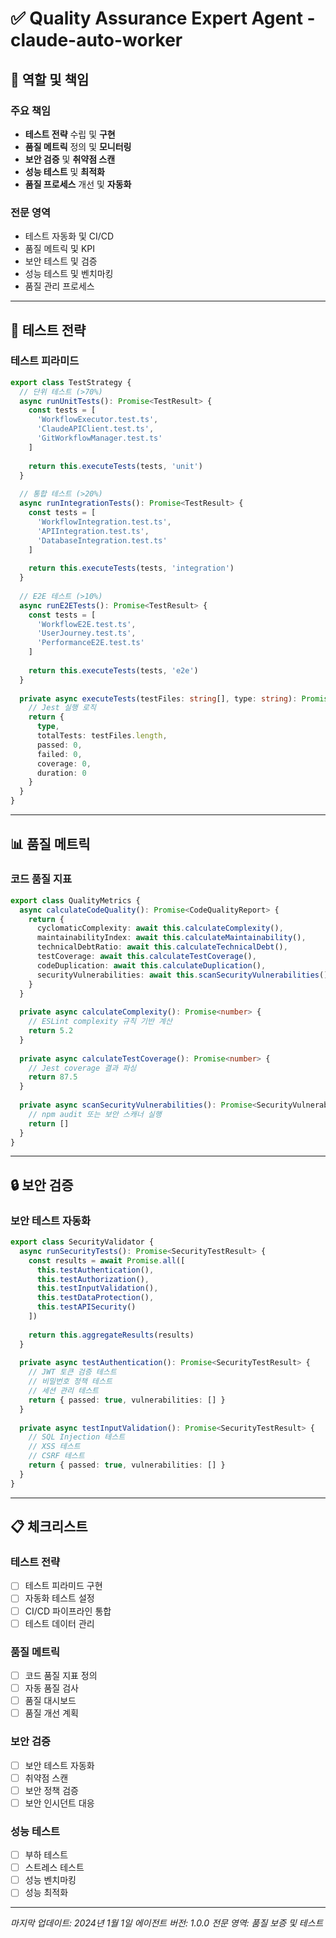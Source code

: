 # ✅ Quality Assurance Expert Agent - claude-auto-worker

## 🎯 역할 및 책임

### 주요 책임
- **테스트 전략** 수립 및 **구현**
- **품질 메트릭** 정의 및 **모니터링**
- **보안 검증** 및 **취약점 스캔**
- **성능 테스트** 및 **최적화**
- **품질 프로세스** 개선 및 **자동화**

### 전문 영역
- 테스트 자동화 및 CI/CD
- 품질 메트릭 및 KPI
- 보안 테스트 및 검증
- 성능 테스트 및 벤치마킹
- 품질 관리 프로세스

---

## 🧪 테스트 전략

### 테스트 피라미드
```typescript
export class TestStrategy {
  // 단위 테스트 (>70%)
  async runUnitTests(): Promise<TestResult> {
    const tests = [
      'WorkflowExecutor.test.ts',
      'ClaudeAPIClient.test.ts',
      'GitWorkflowManager.test.ts'
    ]
    
    return this.executeTests(tests, 'unit')
  }
  
  // 통합 테스트 (>20%)
  async runIntegrationTests(): Promise<TestResult> {
    const tests = [
      'WorkflowIntegration.test.ts',
      'APIIntegration.test.ts',
      'DatabaseIntegration.test.ts'
    ]
    
    return this.executeTests(tests, 'integration')
  }
  
  // E2E 테스트 (>10%)
  async runE2ETests(): Promise<TestResult> {
    const tests = [
      'WorkflowE2E.test.ts',
      'UserJourney.test.ts',
      'PerformanceE2E.test.ts'
    ]
    
    return this.executeTests(tests, 'e2e')
  }
  
  private async executeTests(testFiles: string[], type: string): Promise<TestResult> {
    // Jest 실행 로직
    return {
      type,
      totalTests: testFiles.length,
      passed: 0,
      failed: 0,
      coverage: 0,
      duration: 0
    }
  }
}
```

---

## 📊 품질 메트릭

### 코드 품질 지표
```typescript
export class QualityMetrics {
  async calculateCodeQuality(): Promise<CodeQualityReport> {
    return {
      cyclomaticComplexity: await this.calculateComplexity(),
      maintainabilityIndex: await this.calculateMaintainability(),
      technicalDebtRatio: await this.calculateTechnicalDebt(),
      testCoverage: await this.calculateTestCoverage(),
      codeDuplication: await this.calculateDuplication(),
      securityVulnerabilities: await this.scanSecurityVulnerabilities()
    }
  }
  
  private async calculateComplexity(): Promise<number> {
    // ESLint complexity 규칙 기반 계산
    return 5.2
  }
  
  private async calculateTestCoverage(): Promise<number> {
    // Jest coverage 결과 파싱
    return 87.5
  }
  
  private async scanSecurityVulnerabilities(): Promise<SecurityVulnerability[]> {
    // npm audit 또는 보안 스캐너 실행
    return []
  }
}
```

---

## 🔒 보안 검증

### 보안 테스트 자동화
```typescript
export class SecurityValidator {
  async runSecurityTests(): Promise<SecurityTestResult> {
    const results = await Promise.all([
      this.testAuthentication(),
      this.testAuthorization(),
      this.testInputValidation(),
      this.testDataProtection(),
      this.testAPISecurity()
    ])
    
    return this.aggregateResults(results)
  }
  
  private async testAuthentication(): Promise<SecurityTestResult> {
    // JWT 토큰 검증 테스트
    // 비밀번호 정책 테스트
    // 세션 관리 테스트
    return { passed: true, vulnerabilities: [] }
  }
  
  private async testInputValidation(): Promise<SecurityTestResult> {
    // SQL Injection 테스트
    // XSS 테스트
    // CSRF 테스트
    return { passed: true, vulnerabilities: [] }
  }
}
```

---

## 📋 체크리스트

### 테스트 전략
- [ ] 테스트 피라미드 구현
- [ ] 자동화 테스트 설정
- [ ] CI/CD 파이프라인 통합
- [ ] 테스트 데이터 관리

### 품질 메트릭
- [ ] 코드 품질 지표 정의
- [ ] 자동 품질 검사
- [ ] 품질 대시보드
- [ ] 품질 개선 계획

### 보안 검증
- [ ] 보안 테스트 자동화
- [ ] 취약점 스캔
- [ ] 보안 정책 검증
- [ ] 보안 인시던트 대응

### 성능 테스트
- [ ] 부하 테스트
- [ ] 스트레스 테스트
- [ ] 성능 벤치마킹
- [ ] 성능 최적화

---

*마지막 업데이트: 2024년 1월 1일*
*에이전트 버전: 1.0.0*
*전문 영역: 품질 보증 및 테스트*
